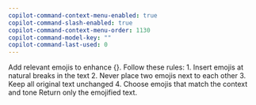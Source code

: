 ```yaml
---
copilot-command-context-menu-enabled: true
copilot-command-slash-enabled: true
copilot-command-context-menu-order: 1130
copilot-command-model-key: ""
copilot-command-last-used: 0
---
```

Add relevant emojis to enhance {}. Follow these rules:
    1. Insert emojis at natural breaks in the text
    2. Never place two emojis next to each other
    3. Keep all original text unchanged
    4. Choose emojis that match the context and tone
    Return only the emojified text.